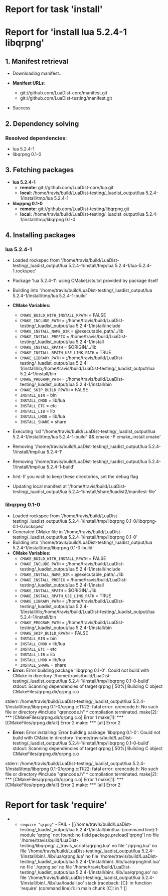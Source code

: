 # Report for task 'install'

# Report for 'install lua 5.2.4-1 libqrpng'


## 1. Manifest retrieval

- Downloading manifest...

- **Manifest URLs**:
    - git://github.com/LuaDist-core/manifest.git
    - git://github.com/LuaDist-testing/manifest.git
- Success

## 2. Dependency solving


### Resolved dependencies:
- lua 5.2.4-1
- libqrpng 0.1-0

## 3. Fetching packages

- **lua 5.2.4-1**
    - **remote:** git://github.com/LuaDist-core/lua.git
    - **local:** /home/travis/build/LuaDist-testing/_luadist_output/lua 5.2.4-1/install/tmp/lua 5.2.4-1
- **libqrpng 0.1-0**
    - **remote:** git://github.com/LuaDist-testing/libqrpng.git
    - **local:** /home/travis/build/LuaDist-testing/_luadist_output/lua 5.2.4-1/install/tmp/libqrpng 0.1-0

## 4. Installing packages


### lua 5.2.4-1
- Loaded rockspec from '/home/travis/build/LuaDist-testing/_luadist_output/lua 5.2.4-1/install/tmp/lua 5.2.4-1/lua-5.2.4-1.rockspec'
- Package 'lua 5.2.4-1': using CMakeLists.txt provided by package itself
- Building into '/home/travis/build/LuaDist-testing/_luadist_output/lua 5.2.4-1/install/tmp/lua 5.2.4-1-build'
- **CMake Variables:**
    - `CMAKE_BUILD_WITH_INSTALL_RPATH` = FALSE
    - `CMAKE_INCLUDE_PATH` = ;/home/travis/build/LuaDist-testing/_luadist_output/lua 5.2.4-1/install/include
    - `CMAKE_INSTALL_NAME_DIR` = @executable_path/../lib
    - `CMAKE_INSTALL_PREFIX` = /home/travis/build/LuaDist-testing/_luadist_output/lua 5.2.4-1/install
    - `CMAKE_INSTALL_RPATH` = $ORIGIN/../lib
    - `CMAKE_INSTALL_RPATH_USE_LINK_PATH` = TRUE
    - `CMAKE_LIBRARY_PATH` = ;/home/travis/build/LuaDist-testing/_luadist_output/lua 5.2.4-1/install/lib;/home/travis/build/LuaDist-testing/_luadist_output/lua 5.2.4-1/install/bin
    - `CMAKE_PROGRAM_PATH` = ;/home/travis/build/LuaDist-testing/_luadist_output/lua 5.2.4-1/install/bin
    - `CMAKE_SKIP_BUILD_RPATH` = FALSE
    - `INSTALL_BIN` = bin
    - `INSTALL_CMOD` = lib/lua
    - `INSTALL_ETC` = etc
    - `INSTALL_LIB` = lib
    - `INSTALL_LMOD` = lib/lua
    - `INSTALL_SHARE` = share
- Executing 'cd "/home/travis/build/LuaDist-testing/_luadist_output/lua 5.2.4-1/install/tmp/lua 5.2.4-1-build" && cmake -P cmake_install.cmake'
- Removing '/home/travis/build/LuaDist-testing/_luadist_output/lua 5.2.4-1/install/tmp/lua 5.2.4-1'
- Removing '/home/travis/build/LuaDist-testing/_luadist_output/lua 5.2.4-1/install/tmp/lua 5.2.4-1-build'

- *hint:* If you wish to keep these directories, set the debug flag
- Updating local manifest at '/home/travis/build/LuaDist-testing/_luadist_output/lua 5.2.4-1/install/share/luadist2/manifest-file'

### libqrpng 0.1-0
- Loaded rockspec from '/home/travis/build/LuaDist-testing/_luadist_output/lua 5.2.4-1/install/tmp/libqrpng 0.1-0/libqrpng-0.1-0.rockspec'
- Generated CMake file in '/home/travis/build/LuaDist-testing/_luadist_output/lua 5.2.4-1/install/tmp/libqrpng 0.1-0'
- Building into '/home/travis/build/LuaDist-testing/_luadist_output/lua 5.2.4-1/install/tmp/libqrpng 0.1-0-build'
- **CMake Variables:**
    - `CMAKE_BUILD_WITH_INSTALL_RPATH` = FALSE
    - `CMAKE_INCLUDE_PATH` = ;/home/travis/build/LuaDist-testing/_luadist_output/lua 5.2.4-1/install/include
    - `CMAKE_INSTALL_NAME_DIR` = @executable_path/../lib
    - `CMAKE_INSTALL_PREFIX` = /home/travis/build/LuaDist-testing/_luadist_output/lua 5.2.4-1/install
    - `CMAKE_INSTALL_RPATH` = $ORIGIN/../lib
    - `CMAKE_INSTALL_RPATH_USE_LINK_PATH` = TRUE
    - `CMAKE_LIBRARY_PATH` = ;/home/travis/build/LuaDist-testing/_luadist_output/lua 5.2.4-1/install/lib;/home/travis/build/LuaDist-testing/_luadist_output/lua 5.2.4-1/install/bin
    - `CMAKE_PROGRAM_PATH` = ;/home/travis/build/LuaDist-testing/_luadist_output/lua 5.2.4-1/install/bin
    - `CMAKE_SKIP_BUILD_RPATH` = FALSE
    - `INSTALL_BIN` = bin
    - `INSTALL_CMOD` = lib/lua
    - `INSTALL_ETC` = etc
    - `INSTALL_LIB` = lib
    - `INSTALL_LMOD` = lib/lua
    - `INSTALL_SHARE` = share
- **Error:** Error building package 'libqrpng 0.1-0': Could not build with CMake in directory '/home/travis/build/LuaDist-testing/_luadist_output/lua 5.2.4-1/install/tmp/libqrpng 0.1-0-build'
stdout:
Scanning dependencies of target qrpng
[ 50%] Building C object CMakeFiles/qrpng.dir/qrpng.c.o

stderr:
/home/travis/build/LuaDist-testing/_luadist_output/lua 5.2.4-1/install/tmp/libqrpng 0.1-0/qrpng.c:11:22: fatal error: qrencode.h: No such file or directory
 #include "qrencode.h"
                      ^
compilation terminated.
make[2]: *** [CMakeFiles/qrpng.dir/qrpng.c.o] Error 1
make[1]: *** [CMakeFiles/qrpng.dir/all] Error 2
make: *** [all] Error 2

- **Error:** Error installing: Error building package 'libqrpng 0.1-0': Could not build with CMake in directory '/home/travis/build/LuaDist-testing/_luadist_output/lua 5.2.4-1/install/tmp/libqrpng 0.1-0-build'
stdout:
Scanning dependencies of target qrpng
[ 50%] Building C object CMakeFiles/qrpng.dir/qrpng.c.o

stderr:
/home/travis/build/LuaDist-testing/_luadist_output/lua 5.2.4-1/install/tmp/libqrpng 0.1-0/qrpng.c:11:22: fatal error: qrencode.h: No such file or directory
 #include "qrencode.h"
                      ^
compilation terminated.
make[2]: *** [CMakeFiles/qrpng.dir/qrpng.c.o] Error 1
make[1]: *** [CMakeFiles/qrpng.dir/all] Error 2
make: *** [all] Error 2


# Report for task 'require'

 -  - `require "qrpng"` - FAIL - [[/home/travis/build/LuaDist-testing/_luadist_output/lua 5.2.4-1/install/bin/lua: (command line):1: module 'qrpng' not found:
	no field package.preload['qrpng']
	no file '/home/travis/build/LuaDist-testing/libqrpng/../_travis_scripts/qrpng.lua'
	no file './qrpng.lua'
	no file '/home/travis/build/LuaDist-testing/_luadist_output/lua 5.2.4-1/install/bin/../lib/lua/qrpng.lua'
	no file '/home/travis/build/LuaDist-testing/_luadist_output/lua 5.2.4-1/install/bin/../lib/lua/qrpng/init.lua'
	no file './qrpng.so'
	no file '/home/travis/build/LuaDist-testing/_luadist_output/lua 5.2.4-1/install/bin/../lib/lua/qrpng.so'
	no file '/home/travis/build/LuaDist-testing/_luadist_output/lua 5.2.4-1/install/bin/../lib/lua/loadall.so'
stack traceback:
	[C]: in function 'require'
	(command line):1: in main chunk
	[C]: in ?
]]

